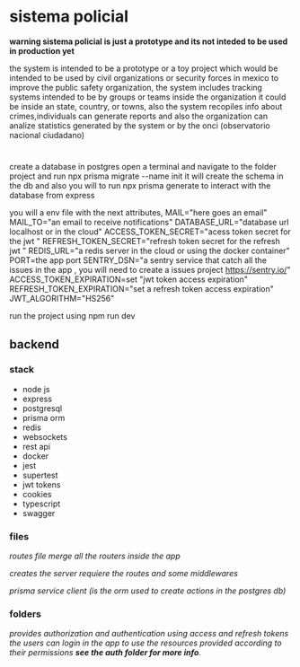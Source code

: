 # sistema policial

**warning sistema policial is just a prototype and its not inteded to be used in production yet**

the system is intended to be  a prototype or a toy  project which would be intended to be used by civil organizations or security forces in mexico  to improve the public safety organization, the system includes tracking systems intended to be by   groups or teams inside the organization it could be inside an state, country, or towns, also the system recopiles info about crimes,individuals can generate reports and also the organization can analize statistics generated by the system or by the onci (observatorio nacional ciudadano) 

#
create a database in postgres
open a terminal and navigate to the folder project and run npx prisma migrate --name init
it will create the schema in the db
and also you will to run  npx prisma generate to interact with the database from express

you will a env file with the next attributes,
MAIL="here goes an email"
MAIL_TO="an email to receive notifications"
DATABASE_URL="database url localhost or in the cloud"
ACCESS_TOKEN_SECRET="acess token secret for the jwt "
REFRESH_TOKEN_SECRET="refresh token secret for the refresh jwt "
REDIS_URL="a redis server in the cloud or using the docker container"
PORT=the app port
SENTRY_DSN="a sentry service that catch all the issues in the app , you will need to create a issues project  https://sentry.io/"
ACCESS_TOKEN_EXPIRATION=set "jwt token access expiration"
REFRESH_TOKEN_EXPIRATION="set a refresh token access expiration"
JWT_ALGORITHM="HS256"

run the project using npm run dev

## backend 

### stack
* node js
* express
* postgresql 
* prisma orm
* redis
* websockets
* rest api 
* docker
* jest
* supertest 
* jwt tokens
* cookies 
* typescript
* swagger

### files
*routes file  merge all the routers inside the app*

*creates the server requiere the  routes and some middlewares*

*prisma service client (is the orm used to create actions in the postgres db)*

### folders

*provides authorization and authentication using access and refresh tokens the users can login in the app to use the resources provided according to their permissions **see the auth folder for more info**.* 


